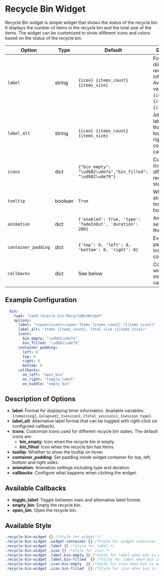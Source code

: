 # Recycle Bin Widget
Recycle Bin widget is simple widget that shows the status of the recycle bin. It displays the number of items in the recycle bin and the total size of the items. The widget can be customized to show different icons and colors based on the status of the recycle bin.

| Option     | Type   | Default | Description                                                                 |
|------------|--------|---------|-----------------------------------------------------------------------------|
| `label`   | string | `{icon} {items_count} {items_size}` | Format for displaying recycle bin information. Available variables: `{icon}`, `{items_count}`, `{items_size}`. |
| `label_alt`   | string | `{icon} {items_count} {items_size}` | Alternative label format that can be toggled with right-click (or configured callback). |
| `icons` | dict | `{"bin_empty": "\udb82\ude7a","bin_filled": "\udb82\ude79"}` | Customize icons used for different recycle bin states. |
| `tooltip`  | boolean  | `True`        | Whether to show the tooltip on hover. |
| `animation` | dict | `{'enabled': True, 'type': 'fadeInOut', 'duration': 200}` | Animation settings for the widget. |
| `container_padding` | dict | `{'top': 0, 'left': 0, 'bottom': 0, 'right': 0}` | Explicitly set padding inside widget container. |
| `callbacks` | dict | See below | Configure widget interaction callbacks. |


## Example Configuration

```yaml
  bin:
    type: "yasb.recycle_bin.RecycleBinWidget"
    options:
      label: "<span>{icon}</span> Items {items_count} ({items_size})"
      label_alt: "Items {items_count}, Total size ({items_size})"
      icons:
        bin_empty: "\udb82\ude7a"
        bin_filled: "\udb82\ude79"
      container_padding:
        left: 0
        top: 0
        right: 0
        bottom: 0
      callbacks:
        on_left: "open_bin"
        on_right: "toggle_label"
        on_middle: "empty_bin"
```

## Description of Options

- **label**: Format for displaying timer information. Available variables: `{remaining}`, `{elapsed}`, `{session}`, `{total_sessions}`, `{session_type}`.
- **label_alt**: Alternative label format that can be toggled with right-click (or configured callback).
- **icons**: Customize icons used for different recycle bin states. The default icons are:
    - **bin_empty**: Icon when the recycle bin is empty.
    - **bin_filled**: Icon when the recycle bin has items.
- **tooltip**: Whether to show the tooltip on hover.
- **container_padding**: Set padding inside widget container for top, left, bottom and right sides.  
- **animation**: Animation settings including type and duration.
- **callbacks**: Configure what happens when clicking the widget.


## Available Callbacks

- **toggle_label**: Toggle between main and alternative label format.
- **empty_bin**: Empty the recycle bin.
- **open_bin**: Open the recycle bin.


## Available Style

```css
.recycle-bin-widget {} /*Style for widget.*/
.recycle-bin-widget .widget-container {} /*Style for widget container.*/
.recycle-bin-widget .label {} /*Style for label.*/
.recycle-bin-widget .icon {} /*Style for icon.*/
.recycle-bin-widget .label.bin-empty {} /*Style for label when bin is empty.*/
.recycle-bin-widget .label.bin-filled  {} /*Style for label when bin is filled.*/
.recycle-bin-widget .icon.bin-empty  {} /*Style for icon when bin is empty.*/
.recycle-bin-widget .icon.bin-filled  {} /*Style for icon when bin is filled.*/
```
